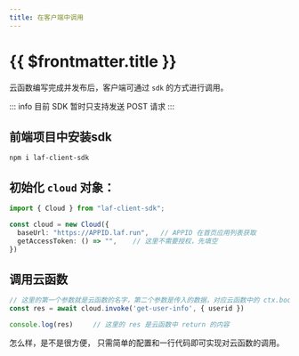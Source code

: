 ```yaml
---
title: 在客户端中调用
---
```


# {{ $frontmatter.title }}

云函数编写完成并发布后，客户端可通过 `sdk` 的方式进行调用。

::: info
目前 SDK 暂时只支持发送 POST 请求
:::

## 前端项目中安装sdk

```shell
npm i laf-client-sdk
```

## 初始化 `cloud` 对象：
```typescript
import { Cloud } from "laf-client-sdk";

const cloud = new Cloud({
  baseUrl: "https://APPID.laf.run",   // APPID 在首页应用列表获取
  getAccessToken: () => "",    // 这里不需要授权，先填空
})
```

## 调用云函数

```typescript
// 这里的第一个参数就是云函数的名字，第二个参数是传入的数据，对应云函数中的 ctx.body
const res = await cloud.invoke('get-user-info', { userid })

console.log(res)     // 这里的 res 是云函数中 return 的内容
```

怎么样，是不是很方便， 只需简单的配置和一行代码即可实现对云函数的调用。


